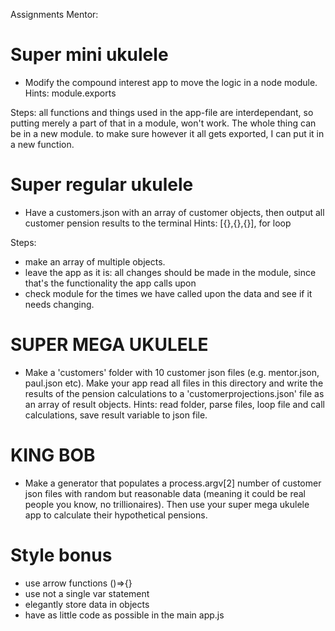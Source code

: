 Assignments Mentor:

# Super mini ukulele
- Modify the compound interest app to move the logic in a node module.
Hints: module.exports

Steps:
all functions and things used in the app-file are interdependant, so putting merely a part of that in a module, won't work. The whole thing can be in a new module. to make sure however it all gets exported, I can put it in a new function.


# Super regular ukulele
- Have a customers.json with an array of customer objects, then output all customer pension results to the terminal
Hints: [{},{},{}], for loop

Steps:
- make an array of multiple objects.
- leave the app as it is: all changes should be made in the module, since that's the functionality the app calls upon
- check module for the times we have called upon the data and see if it needs changing.

# SUPER MEGA UKULELE
- Make a 'customers' folder with 10 customer json files (e.g. mentor.json, paul.json etc). Make your app read all files in this directory and write the results of the pension calculations to a 'customerprojections.json' file as an array of result objects.
Hints: read folder, parse files, loop file and call calculations, save result variable to json file.

# KING BOB
- Make a generator that populates a process.argv[2] number of customer json files with random but reasonable data (meaning it could be real people you know, no trillionaires). Then use your super mega ukulele app to calculate their hypothetical pensions.

# Style bonus
- use arrow functions ()=>{}
- use not a single var statement
- elegantly store data in objects
- have as little code as possible in the main app.js